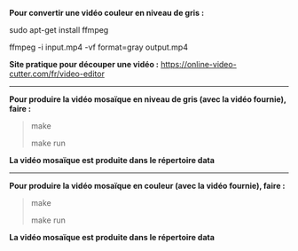 **Pour convertir une vidéo couleur en niveau de gris :**

sudo apt-get install ffmpeg  

ffmpeg -i input.mp4 -vf format=gray output.mp4  

**Site pratique pour découper une vidéo :**
https://online-video-cutter.com/fr/video-editor


-------------------------------------------------------------------------------------------


**Pour produire la vidéo mosaïque en niveau de gris (avec la vidéo fournie), faire :**
> make
> 
> make run

**La vidéo mosaïque est produite dans le répertoire data**


-------------------------------------------------------------------------------------------


**Pour produire la vidéo mosaïque en couleur (avec la vidéo fournie), faire :**
> make
>
> make run

**La vidéo mosaïque est produite dans le répertoire data**

